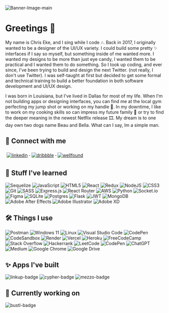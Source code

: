 
![Banner-Image-main](https://github.com/ChrisEkeDev/ChrisEkeDev/assets/52504068/faa00ece-09f5-45d4-9791-16d520459ddb)

# Greetings 👋

My name is Chris Eke, and I sing while I code 🎶. Back in 2017, I originally wanted to be a designer of the UI/UX variety. I could build some pretty ✨ interfaces if I say so myself, but something inside of me wanted more. I wanted my designs to be more than just eye candy, I wanted them to be practical and I wanted them to do something. So I took up coding, and ever since, I've been trying to build and design the next Twitter. (not really, I don't use Twitter). I was self-taught at first but decided to get some formal and technical training to build a better foundation in both software development and UI/UX design.

I was born in Louisiana, but I've lived in Dallas for most of my life. When I'm not building apps or designing interfaces, you can find me at the local gym perfecting my jump shot or working on my handle 🏀. In my downtime, I like to work on my cooking skills so can impress my future family 🍴 or try to find the deeper meaning in the newest Netflix release 🎞️. My dream is to one day own two dogs name Beau and Bella. What can I say, Im a simple man.

## 🤙 Connect with me

<p align="left">
  <a href="https://www.linkedin.com/in/iamchriseke/" target="_blank" rel="noreferrer">
    <img src="https://img.shields.io/badge/linkedin-%230077B5.svg?style=for-the-badge&logo=linkedin&logoColor=white" alt="linkedin" style="vertical-align:top; margin:6px 4px">
  </a> 
  <a href="https://dribbble.com/chriseke/" target="_blank" rel="noreferrer">
    <img src="https://img.shields.io/badge/Dribbble-EA4C89?style=for-the-badge&logo=dribbble&logoColor=white" alt="dribbble" style="vertical-align:top; margin:6px 4px">
  </a> 
  <a href="https://wellfound.com/u/chris-eke-1" target="_blank" rel="noreferrer">
    <img src="https://img.shields.io/badge/AngelList-%23D4D4D4.svg?style=for-the-badge&logo=AngelList&logoColor=black" alt="wellfound" style="vertical-align:top; margin:6px 4px">
  </a> 
</p>

## 🧠 Stuff I've learned

![Sequelize](https://img.shields.io/badge/Sequelize-52B0E7?style=for-the-badge&logo=Sequelize&logoColor=white)
![JavaScript](https://img.shields.io/badge/javascript-%23323330.svg?style=for-the-badge&logo=javascript&logoColor=%23F7DF1E)
![HTML5](https://img.shields.io/badge/html5-%23E34F26.svg?style=for-the-badge&logo=html5&logoColor=white)
![React](https://img.shields.io/badge/react-%2320232a.svg?style=for-the-badge&logo=react&logoColor=%2361DAFB)
![Redux](https://img.shields.io/badge/redux-%23593d88.svg?style=for-the-badge&logo=redux&logoColor=white)
![NodeJS](https://img.shields.io/badge/node.js-6DA55F?style=for-the-badge&logo=node.js&logoColor=white)
![CSS3](https://img.shields.io/badge/css3-%231572B6.svg?style=for-the-badge&logo=css3&logoColor=white)
![Git](https://img.shields.io/badge/git-%23F05033.svg?style=for-the-badge&logo=git&logoColor=white)
![SASS](https://img.shields.io/badge/SASS-hotpink.svg?style=for-the-badge&logo=SASS&logoColor=white)
![Express.js](https://img.shields.io/badge/express.js-%23404d59.svg?style=for-the-badge&logo=express&logoColor=%2361DAFB)
![React Router](https://img.shields.io/badge/React_Router-CA4245?style=for-the-badge&logo=react-router&logoColor=white)
![AWS](https://img.shields.io/badge/AWS-%23FF9900.svg?style=for-the-badge&logo=amazon-aws&logoColor=white)
![Python](https://img.shields.io/badge/python-3670A0?style=for-the-badge&logo=python&logoColor=ffdd54)
![Socket.io](https://img.shields.io/badge/Socket.io-black?style=for-the-badge&logo=socket.io&badgeColor=010101)
![Figma](https://img.shields.io/badge/figma-%23F24E1E.svg?style=for-the-badge&logo=figma&logoColor=white)
![SQLite](https://img.shields.io/badge/sqlite-%2307405e.svg?style=for-the-badge&logo=sqlite&logoColor=white)
![Postgres](https://img.shields.io/badge/postgres-%23316192.svg?style=for-the-badge&logo=postgresql&logoColor=white)
![Flask](https://img.shields.io/badge/flask-%23000.svg?style=for-the-badge&logo=flask&logoColor=white)
![JWT](https://img.shields.io/badge/JWT-black?style=for-the-badge&logo=JSON%20web%20tokens)
![MongoDB](https://img.shields.io/badge/MongoDB-%234ea94b.svg?style=for-the-badge&logo=mongodb&logoColor=white)
![Adobe After Effects](https://img.shields.io/badge/Adobe%20After%20Effects-9999FF.svg?style=for-the-badge&logo=Adobe%20After%20Effects&logoColor=white)
![Adobe Illustrator](https://img.shields.io/badge/adobe%20illustrator-%23FF9A00.svg?style=for-the-badge&logo=adobe%20illustrator&logoColor=white)
![Adobe XD](https://img.shields.io/badge/Adobe%20XD-470137?style=for-the-badge&logo=Adobe%20XD&logoColor=#FF61F6)

## 🛠️ Things I use

![Postman](https://img.shields.io/badge/Postman-FF6C37?style=for-the-badge&logo=postman&logoColor=white)
![Windows 11](https://img.shields.io/badge/Windows%2011-%230079d5.svg?style=for-the-badge&logo=Windows%2011&logoColor=white)
![Linux](https://img.shields.io/badge/Linux-FCC624?style=for-the-badge&logo=linux&logoColor=black)
![Visual Studio Code](https://img.shields.io/badge/Visual%20Studio%20Code-0078d7.svg?style=for-the-badge&logo=visual-studio-code&logoColor=white)
![CodePen](https://img.shields.io/badge/CodePen-white?style=for-the-badge&logo=codepen&logoColor=black)
![CodeSandbox](https://img.shields.io/badge/Codesandbox-040404?style=for-the-badge&logo=codesandbox&logoColor=DBDBDB)
![Render](https://img.shields.io/badge/Render-%46E3B7.svg?style=for-the-badge&logo=render&logoColor=white)
![Vercel](https://img.shields.io/badge/vercel-%23000000.svg?style=for-the-badge&logo=vercel&logoColor=white)
![Heroku](https://img.shields.io/badge/heroku-%23430098.svg?style=for-the-badge&logo=heroku&logoColor=white)
![FreeCodeCamp](https://img.shields.io/badge/Freecodecamp-%23123.svg?&style=for-the-badge&logo=freecodecamp&logoColor=green)
![Stack Overflow](https://img.shields.io/badge/-Stackoverflow-FE7A16?style=for-the-badge&logo=stack-overflow&logoColor=white)
![Hackerrank](https://img.shields.io/badge/-Hackerrank-2EC866?style=for-the-badge&logo=HackerRank&logoColor=white)
![LeetCode](https://img.shields.io/badge/LeetCode-000000?style=for-the-badge&logo=LeetCode&logoColor=#d16c06)
![CodePen](https://img.shields.io/badge/Codepen-000000?style=for-the-badge&logo=codepen&logoColor=white)
![ChatGPT](https://img.shields.io/badge/chatGPT-74aa9c?style=for-the-badge&logo=openai&logoColor=white)
![Medium](https://img.shields.io/badge/Medium-12100E?style=for-the-badge&logo=medium&logoColor=white)
![Google Chrome](https://img.shields.io/badge/Google%20Chrome-4285F4?style=for-the-badge&logo=GoogleChrome&logoColor=white)
![Google Drive](https://img.shields.io/badge/Google%20Drive-4285F4?style=for-the-badge&logo=googledrive&logoColor=white)

## ✨ Apps I've built
![linkup-badge](https://github.com/ChrisEkeDev/ChrisEkeDev/assets/52504068/e6fa358c-1747-4906-93f5-22d94cf76cc7)
![cypher-badge](https://github.com/ChrisEkeDev/ChrisEkeDev/assets/52504068/710b7493-d2f0-4267-afe4-d1ff717175fd)
![mezzo-badge](https://github.com/ChrisEkeDev/ChrisEkeDev/assets/52504068/c9c5c27d-7a63-46cf-9a1d-d515ac199d4a)

## 🤫 Currently working on
![bustl-badge](https://github.com/ChrisEkeDev/ChrisEkeDev/assets/52504068/5c5ae798-b755-4ac2-a065-99208af6df35)


